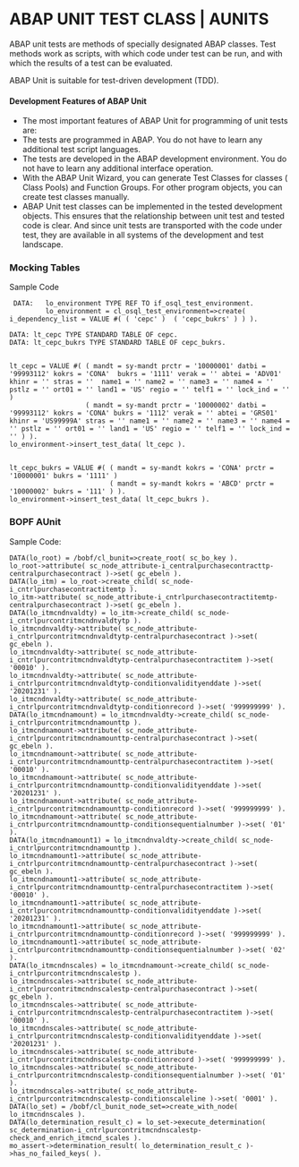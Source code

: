 # ABAP UNIT TEST CLASS | AUNITS


ABAP unit tests are methods of specially designated ABAP classes. Test methods work as scripts, with which code under test can be run, and with which the results of a test can be evaluated.

ABAP Unit is suitable for test-driven development (TDD).


#### Development Features of ABAP Unit
- The most important features of ABAP Unit for programming of unit tests are:
- The tests are programmed in ABAP. You do not have to learn any additional test script languages.
- The tests are developed in the ABAP development environment. You do not have to learn any additional interface operation.
- With the ABAP Unit Wizard, you can generate Test Classes for classes ( Class Pools) and Function Groups. For other program objects, you can create test classes manually.
- ABAP Unit test classes can be implemented in the tested development objects. This ensures that the relationship between unit test and tested code is clear. And since unit tests are transported with the code under test, they are available in all systems of the development and test landscape.




### Mocking Tables 

Sample Code


     DATA:   lo_environment TYPE REF TO if_osql_test_environment.
             lo_environment = cl_osql_test_environment=>create( i_dependency_list = VALUE #( ( 'cepc' )  ( 'cepc_bukrs' ) ) ).
      
    DATA: lt_cepc TYPE STANDARD TABLE OF cepc.  
    DATA: lt_cepc_bukrs TYPE STANDARD TABLE OF cepc_bukrs.
    
      
    lt_cepc = VALUE #( ( mandt = sy-mandt prctr = '10000001' datbi = '99993112' kokrs = 'CONA'  bukrs = '1111' verak = '' abtei = 'ADV01' khinr = '' stras = ''  name1 = '' name2 = '' name3 = '' name4 = '' pstlz = '' ort01 = '' land1 = 'US' regio = '' telf1 = '' lock_ind = '' )  
                       ( mandt = sy-mandt prctr = '10000002' datbi = '99993112' kokrs = 'CONA' bukrs = '1112' verak = '' abtei = 'GRS01' khinr = 'US99999A' stras = '' name1 = '' name2 = '' name3 = '' name4 = '' pstlz = '' ort01 = '' land1 = 'US' regio = '' telf1 = '' lock_ind = '' ) ).  
    lo_environment->insert_test_data( lt_cepc ).
    
    
    lt_cepc_bukrs = VALUE #( ( mandt = sy-mandt kokrs = 'CONA' prctr = '10000001' bukrs = '1111' ) 
                             ( mandt = sy-mandt kokrs = 'ABCD' prctr = '10000002' bukrs = '111' ) ).  
    lo_environment->insert_test_data( lt_cepc_bukrs ).




### BOPF AUnit

Sample Code:

    DATA(lo_root) = /bobf/cl_bunit=>create_root( sc_bo_key ).  
    lo_root->attribute( sc_node_attribute-i_centralpurchasecontracttp-centralpurchasecontract )->set( gc_ebeln ).  
    DATA(lo_itm) = lo_root->create_child( sc_node-i_cntrlpurchasecontractitemtp ).  
    lo_itm->attribute( sc_node_attribute-i_cntrlpurchasecontractitemtp-centralpurchasecontract )->set( gc_ebeln ).  
    DATA(lo_itmcndnvaldty) = lo_itm->create_child( sc_node-i_cntrlpurcontritmcndnvaldtytp ).  
    lo_itmcndnvaldty->attribute( sc_node_attribute-i_cntrlpurcontritmcndnvaldtytp-centralpurchasecontract )->set( gc_ebeln ).  
    lo_itmcndnvaldty->attribute( sc_node_attribute-i_cntrlpurcontritmcndnvaldtytp-centralpurchasecontractitem )->set( '00010' ).  
    lo_itmcndnvaldty->attribute( sc_node_attribute-i_cntrlpurcontritmcndnvaldtytp-conditionvalidityenddate )->set( '20201231' ).  
    lo_itmcndnvaldty->attribute( sc_node_attribute-i_cntrlpurcontritmcndnvaldtytp-conditionrecord )->set( '999999999' ).  
    DATA(lo_itmcndnamount) = lo_itmcndnvaldty->create_child( sc_node-i_cntrlpurcontritmcndnamounttp ).  
    lo_itmcndnamount->attribute( sc_node_attribute-i_cntrlpurcontritmcndnamounttp-centralpurchasecontract )->set( gc_ebeln ).  
    lo_itmcndnamount->attribute( sc_node_attribute-i_cntrlpurcontritmcndnamounttp-centralpurchasecontractitem )->set( '00010' ).  
    lo_itmcndnamount->attribute( sc_node_attribute-i_cntrlpurcontritmcndnamounttp-conditionvalidityenddate )->set( '20201231' ).  
    lo_itmcndnamount->attribute( sc_node_attribute-i_cntrlpurcontritmcndnamounttp-conditionrecord )->set( '999999999' ).  
    lo_itmcndnamount->attribute( sc_node_attribute-i_cntrlpurcontritmcndnamounttp-conditionsequentialnumber )->set( '01' ).  
    DATA(lo_itmcndnamount1) = lo_itmcndnvaldty->create_child( sc_node-i_cntrlpurcontritmcndnamounttp ).  
    lo_itmcndnamount1->attribute( sc_node_attribute-i_cntrlpurcontritmcndnamounttp-centralpurchasecontract )->set( gc_ebeln ).  
    lo_itmcndnamount1->attribute( sc_node_attribute-i_cntrlpurcontritmcndnamounttp-centralpurchasecontractitem )->set( '00010' ).  
    lo_itmcndnamount1->attribute( sc_node_attribute-i_cntrlpurcontritmcndnamounttp-conditionvalidityenddate )->set( '20201231' ).  
    lo_itmcndnamount1->attribute( sc_node_attribute-i_cntrlpurcontritmcndnamounttp-conditionrecord )->set( '999999999' ).  
    lo_itmcndnamount1->attribute( sc_node_attribute-i_cntrlpurcontritmcndnamounttp-conditionsequentialnumber )->set( '02' ).  
    DATA(lo_itmcndnscales) = lo_itmcndnamount->create_child( sc_node-i_cntrlpurcontritmcndnscalestp ).  
    lo_itmcndnscales->attribute( sc_node_attribute-i_cntrlpurcontritmcndnscalestp-centralpurchasecontract )->set( gc_ebeln ).  
    lo_itmcndnscales->attribute( sc_node_attribute-i_cntrlpurcontritmcndnscalestp-centralpurchasecontractitem )->set( '00010' ).  
    lo_itmcndnscales->attribute( sc_node_attribute-i_cntrlpurcontritmcndnscalestp-conditionvalidityenddate )->set( '20201231' ).  
    lo_itmcndnscales->attribute( sc_node_attribute-i_cntrlpurcontritmcndnscalestp-conditionrecord )->set( '999999999' ).  
    lo_itmcndnscales->attribute( sc_node_attribute-i_cntrlpurcontritmcndnscalestp-conditionsequentialnumber )->set( '01' ).  
    lo_itmcndnscales->attribute( sc_node_attribute-i_cntrlpurcontritmcndnscalestp-conditionscaleline )->set( '0001' ).  
    DATA(lo_set) = /bobf/cl_bunit_node_set=>create_with_node( lo_itmcndnscales ).  
    DATA(lo_determination_result_c) = lo_set->execute_determination( sc_determination-i_cntrlpurcontritmcndnscalestp-check_and_enrich_itmcnd_scales ).  
    mo_assert->determination_result( lo_determination_result_c )->has_no_failed_keys( ).
